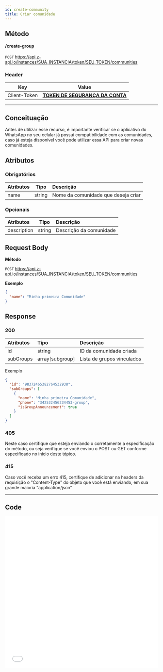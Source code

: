 ```yaml
---
id: create-community
title: Criar comunidade
---
```


## Método

#### /create-group

`POST` https://api.z-api.io/instances/SUA_INSTANCIA/token/SEU_TOKEN/communities

### Header

|      Key       |            Value            |
| :------------: |     :-----------------:     |
|  Client-Token  | **[TOKEN DE SEGURANÇA DA CONTA](../security/client-token)** |
---

## Conceituação

Antes de utilizar esse recurso, é importante verificar se o aplicativo do WhatsApp no seu celular já possui compatibilidade com as comunidades, caso já esteja disponível você pode utilizar essa API para criar novas comunidades.

## Atributos

### Obrigatórios

| Atributos |  Tipo  | Descrição                           |
| :-------- | :----: | :---------------------------------- |
| name      | string | Nome da comunidade que deseja criar |

### Opcionais

| Atributos   |  Tipo  | Descrição               |
| :---------- | :----: | :---------------------- |
| description | string | Descrição da comunidade |

## Request Body

**Método**

`POST` https://api.z-api.io/instances/SUA_INSTANCIA/token/SEU_TOKEN/communities

**Exemplo**

```json
{
  "name": "Minha primeira Comunidade"
}
```

## Response

### 200

| Atributos | Tipo            | Descrição                  |
| :-------- | :-------------- | :------------------------- |
| id        | string          | ID da comunidade criada    |
| subGroups | array[subgroup] | Lista de grupos vinculados |

Exemplo

```json
{
  "id": "98372465382764532938",
  "subGroups": [
    {
      "name": "Minha primeira Comunidade",
      "phone": "342532456234453-group",
      "isGroupAnnouncement": true
    }
  ]
}
```

### 405

Neste caso certifique que esteja enviando o corretamente a especificação do método, ou seja verifique se você enviou o POST ou GET conforme especificado no inicio deste tópico.

### 415

Caso você receba um erro 415, certifique de adicionar na headers da requisição o "Content-Type" do objeto que você está enviando, em sua grande maioria "application/json"

---

## Code

<iframe src="//api.apiembed.com/?source=https://raw.githubusercontent.com/Z-API/z-api-docs/main/json-examples/create-community.json&targets=all" frameborder="0" scrolling="no" width="100%" height="500px" seamless></iframe>
